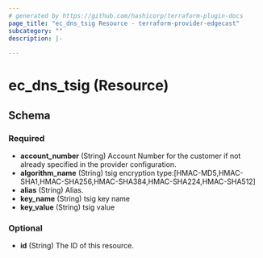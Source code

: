 ```yaml
---
# generated by https://github.com/hashicorp/terraform-plugin-docs
page_title: "ec_dns_tsig Resource - terraform-provider-edgecast"
subcategory: ""
description: |-
  
---
```


# ec_dns_tsig (Resource)





<!-- schema generated by tfplugindocs -->
## Schema

### Required

- **account_number** (String) Account Number for the customer if not already specified in the provider configuration.
- **algorithm_name** (String) tsig encryption type:[HMAC-MD5,HMAC-SHA1,HMAC-SHA256,HMAC-SHA384,HMAC-SHA224,HMAC-SHA512]
- **alias** (String) Alias.
- **key_name** (String) tsig key name
- **key_value** (String) tsig value

### Optional

- **id** (String) The ID of this resource.


